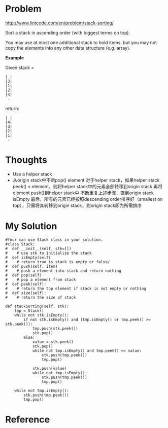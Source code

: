 # Problem

http://www.lintcode.com/en/problem/stack-sorting/

Sort a stack in ascending order (with biggest terms on top).

You may use at most one additional stack to hold items, but you may not copy the elements into any other data structure (e.g. array).

**Example**

Given stack = 

```
| |
|3|
|1|
|2|
|4|
 -
```

return:

```
| |
|4|
|3|
|2|
|1|
 -
```

# Thoughts

- Use a helper stack
- 从origin stack中不断pop() element
对于helper stack，如果helper stack peek() < element，则将helper stack中的元素全部转移到origin stack
再将element push()到helper stack中
不断重复上述步骤，直到origin stack isEmpty
最后，所有的元素已经按照descending order排序好（smallest on top），只需将其转移到origin stack，则origin stack即为所需排序

# My Solution

```
#Your can use Stack class in your solution.
#class Stack:
#  def __init__(self, stk=[])
#    # use stk to initialize the stack
#  def isEmpty(self)
#    # return true is stack is empty or false/
#  def push(self, item)
#    # push a element into stack and return nothing
#  def pop(self)
#    # pop a element from stack
#  def peek(self):
#    # return the top element if stack is not empty or nothing
#  def size(self):
#    # return the size of stack

def stackSorting(self, stk):
    tmp = Stack()
    while not stk.isEmpty():
        if not stk.isEmpty() and (tmp.isEmpty() or tmp.peek() >= stk.peek()):
            tmp.push(stk.peek())
            stk.pop()
        else:
            value = stk.peek()
            stk.pop()
            while not tmp.isEmpty() and tmp.peek() <= value:
                stk.push(tmp.peek())
                tmp.pop()
            
            stk.push(value)
            while not tmp.isEmpty():
                stk.push(tmp.peek())
                tmp.pop()
    
    while not tmp.isEmpty():
        stk.push(tmp.peek())
        tmp.pop()
```

# Reference

